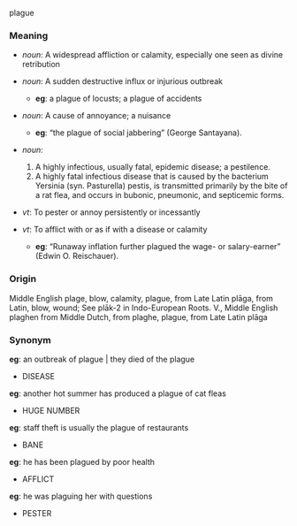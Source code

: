 plague
### Meaning
+ _noun_: A widespread affliction or calamity, especially one seen as divine retribution
+ _noun_: A sudden destructive influx or injurious outbreak
    + __eg__: a plague of locusts; a plague of accidents
+ _noun_: A cause of annoyance; a nuisance
    + __eg__: “the plague of social jabbering” (George Santayana).
+ _noun_:
   1. A highly infectious, usually fatal, epidemic disease; a pestilence.
   2. A highly fatal infectious disease that is caused by the bacterium Yersinia (syn. Pasturella) pestis, is transmitted primarily by the bite of a rat flea, and occurs in bubonic, pneumonic, and septicemic forms.

+ _vt_: To pester or annoy persistently or incessantly
+ _vt_: To afflict with or as if with a disease or calamity
    + __eg__:  “Runaway inflation further plagued the wage- or salary-earner” (Edwin O. Reischauer).

### Origin

Middle English plage, blow, calamity, plague, from Late Latin plāga, from Latin, blow, wound; See plāk-2 in Indo-European Roots. V., Middle English plaghen from Middle Dutch, from plaghe, plague, from Late Latin plāga

### Synonym

__eg__: an outbreak of plague | they died of the plague

+ DISEASE

__eg__: another hot summer has produced a plague of cat fleas

+ HUGE NUMBER

__eg__: staff theft is usually the plague of restaurants

+ BANE

__eg__: he has been plagued by poor health

+ AFFLICT

__eg__: he was plaguing her with questions

+ PESTER


